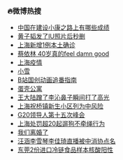 ### :fire:微博热搜<br>
- <a href="https://s.weibo.com/weibo?q=%23%E4%B8%AD%E5%9B%BD%E5%9C%A8%E5%BB%BA%E8%AE%BE%E5%B0%8F%E5%BA%B7%E4%B9%8B%E8%B7%AF%E4%B8%8A%E6%9C%89%E5%93%AA%E4%BA%9B%E6%88%90%E7%BB%A9%23&Refer=new_time">中国在建设小康之路上有哪些成绩</a><br>
- <a href="https://s.weibo.com/weibo?q=%E9%BB%84%E5%AD%90%E9%9F%AC%E5%8F%91%E4%BA%86IU%E7%85%A7%E7%89%87%E5%90%8E%E7%A7%92%E5%88%A0&Refer=top">黄子韬发了IU照片后秒删</a><br>
- <a href="https://s.weibo.com/weibo?q=%23%E4%B8%8A%E6%B5%B7%E6%96%B0%E5%A2%9E1%E4%BE%8B%E6%9C%AC%E5%9C%9F%E7%A1%AE%E8%AF%8A%23&Refer=top">上海新增1例本土确诊</a><br>
- <a href="https://s.weibo.com/weibo?q=%E8%94%A1%E4%BE%9D%E6%9E%97%2040%E5%B2%81%E7%9C%9F%E7%9A%84feel%20damn%20good&Refer=top">蔡依林 40岁真的feel damn good</a><br>
- <a href="https://s.weibo.com/weibo?q=%E4%B8%8A%E6%B5%B7%E7%96%AB%E6%83%85&Refer=top">上海疫情</a><br>
- <a href="https://s.weibo.com/weibo?q=%E5%B0%8F%E9%9B%AA&Refer=top">小雪</a><br>
- <a href="https://s.weibo.comjavascript:void(0);">B站国创动画追番指南</a><br>
- <a href="https://s.weibo.com/weibo?q=%E8%9B%8B%E5%A3%B3%E5%85%AC%E5%AF%93&Refer=top">蛋壳公寓</a><br>
- <a href="https://s.weibo.com/weibo?q=%23%E7%8E%8B%E5%A4%A7%E9%99%86%E8%B9%AD%E4%BA%86%E6%9D%8E%E6%B2%81%E9%BC%BB%E5%AD%90%E7%9E%AC%E9%97%B4%E6%89%93%E4%BA%86%E9%AB%98%E5%85%89%23&Refer=top">王大陆蹭了李沁鼻子瞬间打了高光</a><br>
- <a href="https://s.weibo.com/weibo?q=%E4%B8%8A%E6%B5%B7%E7%A5%9D%E6%A1%A5%E9%95%87%E6%96%B0%E7%94%9F%E5%B0%8F%E5%8C%BA%E5%88%97%E4%B8%BA%E4%B8%AD%E9%A3%8E%E9%99%A9&Refer=top">上海祝桥镇新生小区列为中风险</a><br>
- <a href="https://s.weibo.com/weibo?q=%23G20%E9%A2%86%E5%AF%BC%E4%BA%BA%E7%AC%AC%E5%8D%81%E4%BA%94%E6%AC%A1%E5%B3%B0%E4%BC%9A%23&Refer=top">G20领导人第十五次峰会</a><br>
- <a href="https://s.weibo.com/weibo?q=%23%E4%B8%8A%E6%B5%B7%E5%A4%84%E7%BD%9A%E8%B6%8520%E8%B5%B7%E9%81%9B%E7%8B%97%E4%B8%8D%E7%89%B5%E7%BB%B3%E8%A1%8C%E4%B8%BA%23&Refer=top">上海处罚超20起遛狗不牵绳行为</a><br>
- <a href="https://s.weibo.com/weibo?q=%E6%88%91%E4%BB%AC%E7%A6%BB%E5%A9%9A%E4%BA%86&Refer=top">我们离婚了</a><br>
- <a href="https://s.weibo.com/weibo?q=%23%E6%B1%AA%E6%B6%B5%E6%9D%8E%E9%9B%AA%E7%90%B4%E6%9D%8E%E4%BD%B3%E7%90%A6%E7%9B%B4%E6%92%AD%E8%A2%AB%E4%B8%AD%E6%B6%88%E5%8D%8F%E7%82%B9%E5%90%8D%23&Refer=top">汪涵李雪琴李佳琦直播被中消协点名</a><br>
- <a href="https://s.weibo.com/weibo?q=%23%E4%B8%9C%E8%8E%9E2%E4%BB%BD%E8%BF%9B%E5%8F%A3%E5%86%B7%E9%93%BE%E9%A3%9F%E5%93%81%E6%A0%B7%E6%9C%AC%E6%A0%B8%E9%85%B8%E9%98%B3%E6%80%A7%23&Refer=top">东莞2份进口冷链食品样本核酸阳性</a><br>
